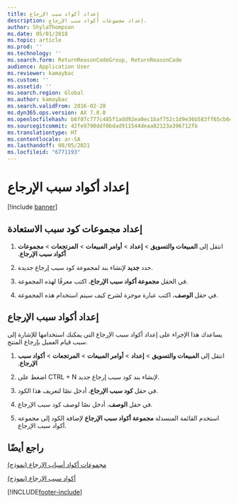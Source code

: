 ```yaml
---
title: إعداد أكواد سبب الإرجاع
description: إعداد مجموعات أكواد سبب الإرجاع.
author: ShylaThompson
ms.date: 05/01/2018
ms.topic: article
ms.prod: ''
ms.technology: ''
ms.search.form: ReturnReasonCodeGroup, ReturnReasonCode
audience: Application User
ms.reviewer: kamaybac
ms.custom: ''
ms.assetid: ''
ms.search.region: Global
ms.author: kamaybac
ms.search.validFrom: 2016-02-28
ms.dyn365.ops.version: AX 7.0.0
ms.openlocfilehash: b6f07c777c485f1add92ea0ec1baf752c1d9e36b583ff65cb64f8dc52b1069b1
ms.sourcegitcommit: 42fe9790ddf0bdad911544deaa82123a396712fb
ms.translationtype: HT
ms.contentlocale: ar-SA
ms.lasthandoff: 08/05/2021
ms.locfileid: "6771193"
---
```

# <a name="set-up-return-reason-codes"></a>إعداد أكواد سبب الإرجاع   

[!include [banner](../includes/banner.md)]


## <a name="set-up-return-reason-code-groups"></a>إعداد مجموعات كود سبب الاستعادة 

1.  انتقل إلى **‏‫المبيعات والتسويق‬** \> **إعداد** \> **‏‫‏‫أوامر المبيعات**‬ \> **المرتجعات** \> **مجموعات أكواد سبب الإرجاع**.

2.  حدد **جديد** لإنشاء بند لمجموعة كود سبب إرجاع جديدة.

3.  في الحقل **مجموعة أكواد سبب الإرجاع**، اكتب معرفًا لهذه المجموعة.

4.  في حقل **الوصف**، اكتب عبارة موجزة لشرح كيف سيتم استخدام هذه المجموعة.

## <a name="set-up-return-reason-codes"></a>إعداد أكواد سبب الإرجاع 

يساعدك هذا الإجراء على إعداد أكواد سبب الإرجاع التي يمكنك استخدامها للإشارة إلى سبب قيام العميل بإرجاع المنتج.

1.  انتقل إلى **‏‫المبيعات والتسويق‬** \> **إعداد** \> **‏‫‏‫أوامر المبيعات**‬ \> **المرتجعات** \> **أكواد سبب الإرجاع**.

2.  اضغط على CTRL + N لإنشاء بند كود سبب إرجاع جديد.

3.  في حقل **كود سبب الإرجاع**، أدخل نصًا لتعريف هذا الكود.

4.  في حقل **الوصف**، أدخل نصًا لوصف كود سبب الإرجاع.

5.  استخدم القائمة المنسدلة **مجموعة أكواد سبب الإرجاع** لإضافة الكود إلى مجموعة أكواد سبب الإرجاع.

## <a name="see-also"></a>راجع أيضًا

[‏‏مجموعات أكواد أسباب الإرجاع (نموذج)](https://technet.microsoft.com/library/hh209604\(v=ax.60\))

[أكواد سبب الإرجاع (نموذج)](https://technet.microsoft.com/library/hh227372\(v=ax.60\))

 




[!INCLUDE[footer-include](../../includes/footer-banner.md)]